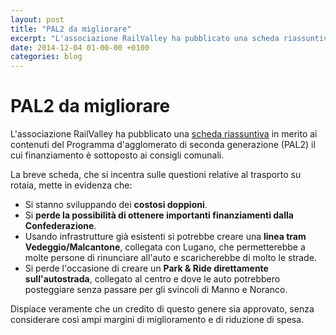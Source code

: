 ```yaml
---
layout: post
title: "PAL2 da migliorare"
excerpt: "L'associazione RailValley ha pubblicato una scheda riassuntiva in merito ai contenuti del Programma d'agglomerato di seconda generazione (PAL2) il cui finanziamento è sottoposto ai consigli comunali."
date: 2014-12-04 01-00-00 +0100
categories: blog
---
```


# PAL2 da migliorare

L'associazione RailValley ha pubblicato una [scheda riassuntiva](/files/scheda_pal2_28_11_2014.pdf) in merito ai contenuti del Programma d'agglomerato di seconda generazione (PAL2) il cui finanziamento è sottoposto ai consigli comunali.

La breve scheda, che si incentra sulle questioni relative al trasporto su rotaia, mette in evidenza che:

* Si stanno sviluppando dei **costosi doppioni**.
* Si **perde la possibilità di ottenere importanti finanziamenti dalla Confederazione**.
* Usando infrastrutture già esistenti si potrebbe creare una **linea tram Vedeggio/Malcantone**, collegata con Lugano, che permetterebbe a molte persone di rinunciare all'auto e scaricherebbe di molto le strade.
* Si perde l'occasione di creare un **Park & Ride direttamente sull'autostrada**, collegato al centro e dove le auto potrebbero posteggiare senza passare per gli svincoli di Manno e Noranco.

Dispiace veramente che un credito di questo genere sia approvato, senza considerare così ampi margini di miglioramento e di riduzione di spesa.

